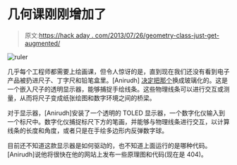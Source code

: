 # 几何课刚刚增加了

> 原文:[https://hack aday . com/2013/07/26/geometry-class-just-get-augmented/](https://hackaday.com/2013/07/26/geometry-class-just-got-augmented/)

![ruler](../Images/fe319db3bab19d697d7e00cdc8a4e4ef.png)

几乎每个工程师都需要上绘画课，但令人惊讶的是，直到现在我们还没有看到电子产品被扔进尺子、丁字尺和铅笔盒里。[Anirudh] [决定把那个](http://vimeo.com/71064267)换成玻璃化的。这是一个嵌入尺子的透明显示器，能够捕捉手绘线条。这些物理线条可以进行交互或测量，从而将尺子变成纸张绘图和数字环境之间的桥梁。

对于显示器，[Anirudh]安装了一个透明的 TOLED 显示器，一个数字化仪输入到一个标尺中。数字化仪捕捉标尺下方的笔画，并能够与物理线条进行交互，以计算线条的长度和角度，或者只是在手绘多边形内反弹数字球。

目前还不知道这款显示器是如何驱动的，也不知道上面运行的是哪种代码。[Anirudh]说他将很快在他的网站上发布一些原理图和代码(现在是 404)。